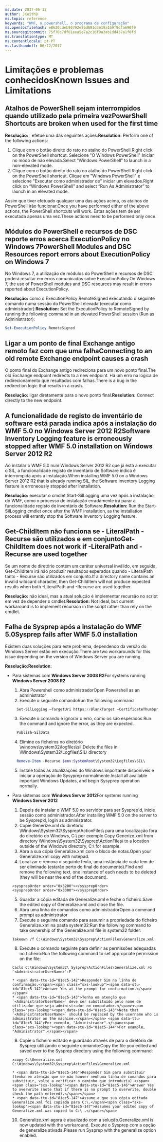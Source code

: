 ```yaml
---
ms.date: 2017-06-12
author: JKeithB
ms.topic: reference
keywords: "WMF, o powershell, o programa de configuração"
ms.openlocfilehash: e8620cdeb90792e86d091d3e19a169f9dfa690f9
ms.sourcegitcommit: 75f70c7df01eea5e7a2c16f9a3ab1dd437a1f8fd
ms.translationtype: MT
ms.contentlocale: pt-PT
ms.lasthandoff: 06/12/2017
---
```

# <a name="known-issues-and-limitations"></a><span data-ttu-id="81ec5-102">Limitações e problemas conhecidos</span><span class="sxs-lookup"><span data-stu-id="81ec5-102">Known Issues and Limitations</span></span>

<a name="powershell-shortcuts-are-broken-when-used-for-the-first-time"></a><span data-ttu-id="81ec5-103">Atalhos de PowerShell sejam interrompidos quando utilizado pela primeira vez</span><span class="sxs-lookup"><span data-stu-id="81ec5-103">PowerShell Shortcuts are broken when used for the first time</span></span>
------------------------------------------------------------

<span data-ttu-id="81ec5-104">**Resolução:** , efetue uma das seguintes ações:</span><span class="sxs-lookup"><span data-stu-id="81ec5-104">**Resolution:** Perform one of the following actions:</span></span>

1.  <span data-ttu-id="81ec5-105">Clique com o botão direito do rato no atalho do PowerShell.</span><span class="sxs-lookup"><span data-stu-id="81ec5-105">Right click on the PowerShell shortcut.</span></span> <span data-ttu-id="81ec5-106">Selecione "O Windows PowerShell" Iniciar no modo de não elevada.</span><span class="sxs-lookup"><span data-stu-id="81ec5-106">Select “Windows PowerShell” to launch in a non-elevated mode.</span></span>
2.  <span data-ttu-id="81ec5-107">Clique com o botão direito do rato no atalho do PowerShell.</span><span class="sxs-lookup"><span data-stu-id="81ec5-107">Right click on the PowerShell shortcut.</span></span> <span data-ttu-id="81ec5-108">Clique em "Windows PowerShell" e selecione "Executar como administrador de" iniciar um elevados.</span><span class="sxs-lookup"><span data-stu-id="81ec5-108">Right click on “Windows PowerShell” and select “Run As Administrator” to launch in an elevated mode.</span></span>

<span data-ttu-id="81ec5-109">Assim que tiver efetuado qualquer uma das ações acima, os atalhos de PowerShell irão funcionar.</span><span class="sxs-lookup"><span data-stu-id="81ec5-109">Once you have performed either of the above actions, the PowerShell shortcuts will work.</span></span> <span data-ttu-id="81ec5-110">Estas ações tem de ser executada apenas uma vez.</span><span class="sxs-lookup"><span data-stu-id="81ec5-110">These actions need to be performed only once.</span></span>


<a name="powershell-modules-and-dsc-resources-report-errors-about-executionpolicy-on-windows-7"></a><span data-ttu-id="81ec5-111">Módulos do PowerShell e recursos de DSC reporte erros acerca ExecutionPolicy no Windows 7</span><span class="sxs-lookup"><span data-stu-id="81ec5-111">PowerShell Modules and DSC Resources report errors about ExecutionPolicy on Windows 7</span></span>
-------------------------------------------------------------------------------------
<span data-ttu-id="81ec5-112">No Windows 7, a utilização de módulos do PowerShell e recursos de DSC poderá resultar em erros comunicados sobre ExecutionPolicy.</span><span class="sxs-lookup"><span data-stu-id="81ec5-112">On Windows 7, the use of PowerShell modules and DSC resources may result in errors reported about ExecutionPolicy.</span></span>

<span data-ttu-id="81ec5-113">**Resolução:** como o ExecutionPolicy RemoteSigned executando o seguinte comando numa sessão do PowerShell elevada (executar como administrador):</span><span class="sxs-lookup"><span data-stu-id="81ec5-113">**Resolution:** Set the ExecutionPolicy to RemoteSigned by running the following command in an elevated PowerShell session (Run as Administrator):</span></span>

```powershell
Set-ExecutionPolicy RemoteSigned
```

<a name="connecting-to-an-old-remote-exchange-endpoint-causes-a-crash"></a><span data-ttu-id="81ec5-114">Ligar a um ponto de final Exchange antigo remoto faz com que uma falha</span><span class="sxs-lookup"><span data-stu-id="81ec5-114">Connecting to an old remote Exchange endpoint causes a crash</span></span>
------------------------------------------------------------

<span data-ttu-id="81ec5-115">O ponto final do Exchange antigo redireciona para um novo ponto final.</span><span class="sxs-lookup"><span data-stu-id="81ec5-115">The old Exchange endpoint redirects to a new endpoint.</span></span> <span data-ttu-id="81ec5-116">Há um erro na lógica de redirecionamento que resultados com falhas.</span><span class="sxs-lookup"><span data-stu-id="81ec5-116">There is a bug in the redirection logic that results in a crash.</span></span>

<span data-ttu-id="81ec5-117">**Resolução:** ligar diretamente para o novo ponto final.</span><span class="sxs-lookup"><span data-stu-id="81ec5-117">**Resolution:** Connect directly to the new endpoint.</span></span>


<a name="software-inventory-logging-feature-is-erroneously-stopped-after-wmf-50-installation-on-windows-server-2012-r2"></a><span data-ttu-id="81ec5-118">A funcionalidade de registo de inventário de software está parada indica após a instalação do WMF 5.0 no Windows Server 2012 R2</span><span class="sxs-lookup"><span data-stu-id="81ec5-118">Software Inventory Logging feature is erroneously stopped after WMF 5.0 installation on Windows Server 2012 R2</span></span>
-------------------------------------------------------------------------------------------------------------

<span data-ttu-id="81ec5-119">Ao instalar o WMF 5.0 num Windows Server 2012 R2 que já está a executar o SIL, a funcionalidade registo de inventário de Software indica é interrompida após a instalação.</span><span class="sxs-lookup"><span data-stu-id="81ec5-119">When installing WMF 5.0 on a Windows Server 2012 R2 that is already running SIL, the Software Inventory Logging feature is erroneously stopped after installation.</span></span>

<span data-ttu-id="81ec5-120">**Resolução:** executar o cmdlet Start-SilLogging uma vez após a instalação do WMF, como o processo de instalação erradamente irá parar a funcionalidade registo de inventário de Software.</span><span class="sxs-lookup"><span data-stu-id="81ec5-120">**Resolution:** Run the Start-SilLogging cmdlet once after the WMF installation, as the installation process will errantly stop the Software Inventory Logging feature.</span></span>

<a name="get-childitem-does-not-work-if--literalpath-and--recurse-are-used-together"></a><span data-ttu-id="81ec5-121">Get-ChildItem não funciona se - LiteralPath - Recurse são utilizados e em conjunto</span><span class="sxs-lookup"><span data-stu-id="81ec5-121">Get-ChildItem does not work if -LiteralPath and -Recurse are used together</span></span>
--------------------------------------------------------------------------

<span data-ttu-id="81ec5-122">Se um nome de diretório contém um caráter universal inválido, em seguida, Get-ChildItem irá não produzir resultados esperados quando - LiteralPath tanto - Recurse são utilizados em conjunto.</span><span class="sxs-lookup"><span data-stu-id="81ec5-122">If a directory name contains an invalid wildcard character, then Get-ChildItem will not produce expected results when both -LiteralPath and -Recurse are used together.</span></span>

<span data-ttu-id="81ec5-123">**Resolução:** não ideal, mas a atual solução é implementar recursão no script em vez de depender o cmdlet.</span><span class="sxs-lookup"><span data-stu-id="81ec5-123">**Resolution:** Not ideal, but current workaround is to implement recursion in the script rather than rely on the cmdlet.</span></span>


<a name="sysprep-fails-after-wmf-50-installation"></a><span data-ttu-id="81ec5-124">Falha de Sysprep após a instalação do WMF 5.0</span><span class="sxs-lookup"><span data-stu-id="81ec5-124">Sysprep fails after WMF 5.0 installation</span></span>
----------------------------------------

<span data-ttu-id="81ec5-125">Existem duas soluções para este problema, dependendo da versão do Windows Server estão em execução.</span><span class="sxs-lookup"><span data-stu-id="81ec5-125">There are two workarounds for this issue depending on the version of Windows Server you are running.</span></span>

<span data-ttu-id="81ec5-126">**Resolução:**</span><span class="sxs-lookup"><span data-stu-id="81ec5-126">**Resolution:**</span></span>
- <span data-ttu-id="81ec5-127">Para sistemas com **Windows Server 2008 R2**</span><span class="sxs-lookup"><span data-stu-id="81ec5-127">For systems running **Windows Server 2008 R2**</span></span>
  1. <span data-ttu-id="81ec5-128">Abra Powershell como administrador</span><span class="sxs-lookup"><span data-stu-id="81ec5-128">Open Powershell as an administrator</span></span>
  2. <span data-ttu-id="81ec5-129">Execute o seguinte comando</span><span class="sxs-lookup"><span data-stu-id="81ec5-129">Run the following command</span></span> 
  
  ```powershell
    Set-SilLogging –TargetUri https://BlankTarget –CertificateThumbprint 0123456789
  ```
  3. <span data-ttu-id="81ec5-130">Execute o comando e ignorar o erro, como os são esperados.</span><span class="sxs-lookup"><span data-stu-id="81ec5-130">Run the command and ignore the error, as they are expected.</span></span>
  
  ```powershell
    Publish-SilData
   ```
  4. <span data-ttu-id="81ec5-131">Elimine os ficheiros no diretório \windows\system32\logfiles\sil\.</span><span class="sxs-lookup"><span data-stu-id="81ec5-131">Delete the files in  \Windows\System32\Logfiles\SIL\ directory</span></span>
  
  ```powershell
    Remove-Item -Recurse $env:SystemRoot\System32\Logfiles\SIL\
  ```
  5. <span data-ttu-id="81ec5-132">Instale todas as atualizações do Windows importante disponíveis e iniciar a operação de Sysyprep normalmente.</span><span class="sxs-lookup"><span data-stu-id="81ec5-132">Install all available important Windows Updates, and begin Sysyprep operation normally.</span></span>
  
- <span data-ttu-id="81ec5-133">Para sistemas com **Windows Server 2012**</span><span class="sxs-lookup"><span data-stu-id="81ec5-133">For systems running **Windows Server 2012**</span></span>
  1.    <span data-ttu-id="81ec5-134">Depois de instalar o WMF 5.0 no servidor para ser Sysprep'd, inicie sessão como administrador.</span><span class="sxs-lookup"><span data-stu-id="81ec5-134">After installing WMF 5.0 on the server to be Sysprep’d, login as administrator.</span></span>
  2.    <span data-ttu-id="81ec5-135">Copie Generize.xml do diretório \Windows\System32\Sysprep\ActionFiles\ para uma localização fora do diretório do Windows, C:\ por exemplo.</span><span class="sxs-lookup"><span data-stu-id="81ec5-135">Copy Generize.xml from directory \Windows\System32\Sysprep\ActionFiles\ to a location outside of the Windows directory, C:\ for example.</span></span>
  3.    <span data-ttu-id="81ec5-136">Abra a sua cópia Generalize.xml com o bloco de notas.</span><span class="sxs-lookup"><span data-stu-id="81ec5-136">Open your Generalize.xml copy with notepad.</span></span>
  4.    <span data-ttu-id="81ec5-137">Localizar e remova o seguinte texto, uma instância de cada tem de ser eliminado (estarão perto do final do documento).</span><span class="sxs-lookup"><span data-stu-id="81ec5-137">Find and remove the following text, one instance of each needs to be deleted (they will be near the end of the document).</span></span>

    ```
    <sysprepOrder order="0x3200"></sysprepOrder>
    <sysprepOrder order="0x3300"></sysprepOrder>
    ```

  5.    <span data-ttu-id="81ec5-138">Guardar a cópia editada de Generalize.xml e feche o ficheiro.</span><span class="sxs-lookup"><span data-stu-id="81ec5-138">Save the edited copy of Generalize.xml and close the file.</span></span>
  6.    <span data-ttu-id="81ec5-139">Abra uma linha de comandos como administrador</span><span class="sxs-lookup"><span data-stu-id="81ec5-139">Open a command prompt as administrator</span></span>
  7.    <span data-ttu-id="81ec5-140">Execute o seguinte comando para assumir a propriedade do ficheiro Generalize.xml na pasta system32:</span><span class="sxs-lookup"><span data-stu-id="81ec5-140">Run the following command to take ownership of the Generalize.xml file in system32 folder:</span></span>

    ```
    Takeown /f C:\Windows\System32\Sysprep\ActionFiles\Generalize.xml 
    ```

  8.    <span data-ttu-id="81ec5-141">Execute o comando seguinte para definir as permissões adequadas no ficheiro:</span><span class="sxs-lookup"><span data-stu-id="81ec5-141">Run the following command to set appropriate permission on the file:</span></span>

    ```
    Cacls C:\Windows\System32\ Sysprep\ActionFiles\Generalize.xml /G `<AdministratorUserName>`:F 
    ```
      * <span data-ttu-id="81ec5-142">Responder Sim na linha de confirmação.</span><span class="sxs-lookup"><span data-stu-id="81ec5-142">Answer Yes at the prompt for confirmation.</span></span> 
      * <span data-ttu-id="81ec5-143">Tenha em atenção que `<AdministratorUserName>` deve ser substituído pelo nome de utilizador que seja administrador no computador.</span><span class="sxs-lookup"><span data-stu-id="81ec5-143">Note that `<AdministratorUserName>` should be replaced by the username who is administrator on the machine.</span></span> <span data-ttu-id="81ec5-144">Por exemplo, "Administrador".</span><span class="sxs-lookup"><span data-stu-id="81ec5-144">For example, "Administrator".</span></span>
      
  9.    <span data-ttu-id="81ec5-145">Copie o ficheiro editado e guardado através de para o diretório de Sysprep utilizando o seguinte comando:</span><span class="sxs-lookup"><span data-stu-id="81ec5-145">Copy the file you edited and saved over to the Sysprep directory using the following command:</span></span>

    ```
    xcopy C:\Generalize.xml C:\Windows\System32\Sysprep\ActionFiles\Generalize.xml 
    ```
      * <span data-ttu-id="81ec5-146">Responder Sim para substituir (tenha em atenção que se não houver nenhuma linha de comandos para substituir, volte a verificar o caminho que introduziu).</span><span class="sxs-lookup"><span data-stu-id="81ec5-146">Answer Yes to overwrite (note that if there is no prompt to overwrite, double check the path entered).</span></span>
      * <span data-ttu-id="81ec5-147">Assume a que sua cópia editada Generalize.xml foi copiada para C:\.</span><span class="sxs-lookup"><span data-stu-id="81ec5-147">Assumes your edited copy of Generalize.xml was copied to C:\ .</span></span>

  10.   <span data-ttu-id="81ec5-148">Generalize.xml agora é atualizado com a solução.</span><span class="sxs-lookup"><span data-stu-id="81ec5-148">Generalize.xml is now updated with the workaround.</span></span> <span data-ttu-id="81ec5-149">Execute o Sysprep com a opção de generalize ativada.</span><span class="sxs-lookup"><span data-stu-id="81ec5-149">Please run Sysprep with the generalize option enabled.</span></span>

